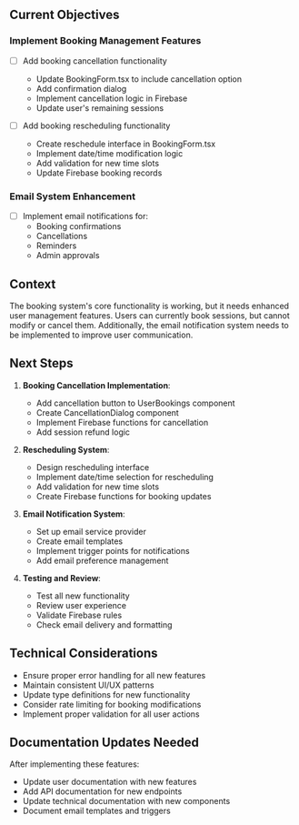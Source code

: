 ## Current Objectives

### Implement Booking Management Features
- [ ] Add booking cancellation functionality
  - Update BookingForm.tsx to include cancellation option
  - Add confirmation dialog
  - Implement cancellation logic in Firebase
  - Update user's remaining sessions

- [ ] Add booking rescheduling functionality
  - Create reschedule interface in BookingForm.tsx
  - Implement date/time modification logic
  - Add validation for new time slots
  - Update Firebase booking records

### Email System Enhancement
- [ ] Implement email notifications for:
  - Booking confirmations
  - Cancellations
  - Reminders
  - Admin approvals

## Context

The booking system's core functionality is working, but it needs enhanced user management features. Users can currently book sessions, but cannot modify or cancel them. Additionally, the email notification system needs to be implemented to improve user communication.

## Next Steps

1. **Booking Cancellation Implementation**:
   - Add cancellation button to UserBookings component
   - Create CancellationDialog component
   - Implement Firebase functions for cancellation
   - Add session refund logic

2. **Rescheduling System**:
   - Design rescheduling interface
   - Implement date/time selection for rescheduling
   - Add validation for new time slots
   - Create Firebase functions for booking updates

3. **Email Notification System**:
   - Set up email service provider
   - Create email templates
   - Implement trigger points for notifications
   - Add email preference management

4. **Testing and Review**:
   - Test all new functionality
   - Review user experience
   - Validate Firebase rules
   - Check email delivery and formatting

## Technical Considerations

- Ensure proper error handling for all new features
- Maintain consistent UI/UX patterns
- Update type definitions for new functionality
- Consider rate limiting for booking modifications
- Implement proper validation for all user actions

## Documentation Updates Needed

After implementing these features:
- Update user documentation with new features
- Add API documentation for new endpoints
- Update technical documentation with new components
- Document email templates and triggers
